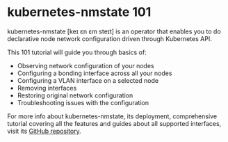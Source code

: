 # kubernetes-nmstate 101

kubernetes-nmstate [keɪ ɛn ɛm steɪt] is an operator that enables you to do
declarative node network configuration driven through Kubernetes API.

This 101 tutorial will guide you through basics of:

* Observing network configuration of your nodes
* Configuring a bonding interface across all your nodes
* Configuring a VLAN interface on a selected node
* Removing interfaces
* Restoring original network configuration
* Troubleshooting issues with the configuration

For more info about kubernetes-nmstate, its deployment, comprehensive tutorial
covering all the features and guides about all supported interfaces, visit its
[GitHub repository]( https://github.com/nmstate/kubernetes-nmstate/).
